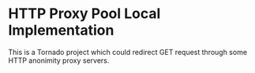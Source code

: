 HTTP Proxy Pool Local Implementation
=

This is a Tornado project which could redirect GET request through some HTTP anonimity proxy servers.
